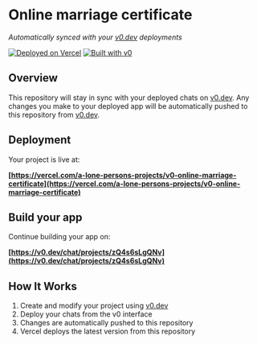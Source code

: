 # Online marriage certificate

*Automatically synced with your [v0.dev](https://v0.dev) deployments*

[![Deployed on Vercel](https://img.shields.io/badge/Deployed%20on-Vercel-black?style=for-the-badge&logo=vercel)](https://vercel.com/a-lone-persons-projects/v0-online-marriage-certificate)
[![Built with v0](https://img.shields.io/badge/Built%20with-v0.dev-black?style=for-the-badge)](https://v0.dev/chat/projects/zQ4s6sLgQNv)

## Overview

This repository will stay in sync with your deployed chats on [v0.dev](https://v0.dev).
Any changes you make to your deployed app will be automatically pushed to this repository from [v0.dev](https://v0.dev).

## Deployment

Your project is live at:

**[https://vercel.com/a-lone-persons-projects/v0-online-marriage-certificate](https://vercel.com/a-lone-persons-projects/v0-online-marriage-certificate)**

## Build your app

Continue building your app on:

**[https://v0.dev/chat/projects/zQ4s6sLgQNv](https://v0.dev/chat/projects/zQ4s6sLgQNv)**

## How It Works

1. Create and modify your project using [v0.dev](https://v0.dev)
2. Deploy your chats from the v0 interface
3. Changes are automatically pushed to this repository
4. Vercel deploys the latest version from this repository